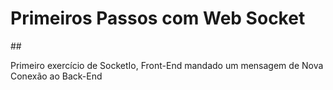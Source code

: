 <h1>Primeiros Passos com Web Socket</h1>
##
<p>Primeiro exercício de SocketIo, Front-End mandado um mensagem de Nova Conexão ao Back-End

